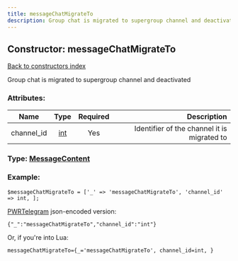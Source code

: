 ```yaml
---
title: messageChatMigrateTo
description: Group chat is migrated to supergroup channel and deactivated
---
```

## Constructor: messageChatMigrateTo  
[Back to constructors index](index.md)



Group chat is migrated to supergroup channel and deactivated

### Attributes:

| Name     |    Type       | Required | Description |
|----------|:-------------:|:--------:|------------:|
|channel\_id|[int](../types/int.md) | Yes|Identifier of the channel it is migrated to|



### Type: [MessageContent](../types/MessageContent.md)


### Example:

```
$messageChatMigrateTo = ['_' => 'messageChatMigrateTo', 'channel_id' => int, ];
```  

[PWRTelegram](https://pwrtelegram.xyz) json-encoded version:

```
{"_":"messageChatMigrateTo","channel_id":"int"}
```


Or, if you're into Lua:  


```
messageChatMigrateTo={_='messageChatMigrateTo', channel_id=int, }

```


